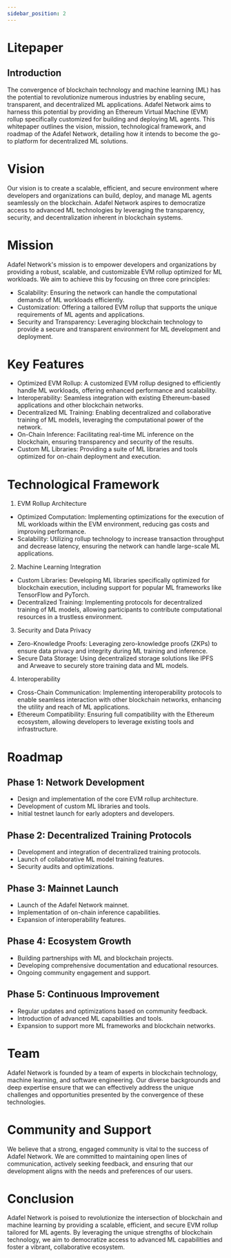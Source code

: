 ```yaml
---
sidebar_position: 2
---
```


# Litepaper

## Introduction

The convergence of blockchain technology and machine learning (ML) has the potential to revolutionize numerous industries by enabling secure, transparent, and decentralized ML applications. Adafel Network aims to harness this potential by providing an Ethereum Virtual Machine (EVM) rollup specifically customized for building and deploying ML agents. This whitepaper outlines the vision, mission, technological framework, and roadmap of the Adafel Network, detailing how it intends to become the go-to platform for decentralized ML solutions.

# Vision

Our vision is to create a scalable, efficient, and secure environment where developers and organizations can build, deploy, and manage ML agents seamlessly on the blockchain. Adafel Network aspires to democratize access to advanced ML technologies by leveraging the transparency, security, and decentralization inherent in blockchain systems.

# Mission

Adafel Network's mission is to empower developers and organizations by providing a robust, scalable, and customizable EVM rollup optimized for ML workloads. We aim to achieve this by focusing on three core principles:

- Scalability: Ensuring the network can handle the computational demands of ML workloads efficiently.
- Customization: Offering a tailored EVM rollup that supports the unique requirements of ML agents and applications.
- Security and Transparency: Leveraging blockchain technology to provide a secure and transparent environment for ML development and deployment.

# Key Features

- Optimized EVM Rollup: A customized EVM rollup designed to efficiently handle ML workloads, offering enhanced performance and scalability.
- Interoperability: Seamless integration with existing Ethereum-based applications and other blockchain networks.
- Decentralized ML Training: Enabling decentralized and collaborative training of ML models, leveraging the computational power of the network.
- On-Chain Inference: Facilitating real-time ML inference on the blockchain, ensuring transparency and security of the results.
- Custom ML Libraries: Providing a suite of ML libraries and tools optimized for on-chain deployment and execution.

# Technological Framework

1. EVM Rollup Architecture

- Optimized Computation: Implementing optimizations for the execution of ML workloads within the EVM environment, reducing gas costs and improving performance.
- Scalability: Utilizing rollup technology to increase transaction throughput and decrease latency, ensuring the network can handle large-scale ML applications.

2. Machine Learning Integration

- Custom Libraries: Developing ML libraries specifically optimized for blockchain execution, including support for popular ML frameworks like TensorFlow and PyTorch.
- Decentralized Training: Implementing protocols for decentralized training of ML models, allowing participants to contribute computational resources in a trustless environment.

3. Security and Data Privacy

- Zero-Knowledge Proofs: Leveraging zero-knowledge proofs (ZKPs) to ensure data privacy and integrity during ML training and inference.
- Secure Data Storage: Using decentralized storage solutions like IPFS and Arweave to securely store training data and ML models.

4. Interoperability

- Cross-Chain Communication: Implementing interoperability protocols to enable seamless interaction with other blockchain networks, enhancing the utility and reach of ML applications.
- Ethereum Compatibility: Ensuring full compatibility with the Ethereum ecosystem, allowing developers to leverage existing tools and infrastructure.

# Roadmap

## Phase 1: Network Development

- Design and implementation of the core EVM rollup architecture.
- Development of custom ML libraries and tools.
- Initial testnet launch for early adopters and developers.

## Phase 2: Decentralized Training Protocols

- Development and integration of decentralized training protocols.
- Launch of collaborative ML model training features.
- Security audits and optimizations.

## Phase 3: Mainnet Launch

- Launch of the Adafel Network mainnet.
- Implementation of on-chain inference capabilities.
- Expansion of interoperability features.

## Phase 4: Ecosystem Growth

- Building partnerships with ML and blockchain projects.
- Developing comprehensive documentation and educational resources.
- Ongoing community engagement and support.

## Phase 5: Continuous Improvement

- Regular updates and optimizations based on community feedback.
- Introduction of advanced ML capabilities and tools.
- Expansion to support more ML frameworks and blockchain networks.

# Team

Adafel Network is founded by a team of experts in blockchain technology, machine learning, and software engineering. Our diverse backgrounds and deep expertise ensure that we can effectively address the unique challenges and opportunities presented by the convergence of these technologies.

# Community and Support

We believe that a strong, engaged community is vital to the success of Adafel Network. We are committed to maintaining open lines of communication, actively seeking feedback, and ensuring that our development aligns with the needs and preferences of our users.

# Conclusion

Adafel Network is poised to revolutionize the intersection of blockchain and machine learning by providing a scalable, efficient, and secure EVM rollup tailored for ML agents. By leveraging the unique strengths of blockchain technology, we aim to democratize access to advanced ML capabilities and foster a vibrant, collaborative ecosystem.
